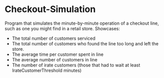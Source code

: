 # Checkout-Simulation
Program that simulates the minute-by-minute operation of a checkout line, such as one you might find in a retail store.
Showcases:

- The total number of customers serviced
- The total number of customers who found the line too long and left the store.
- The average time per customer spent in line
- The average number of customers in line
- The number of irate customers (those that had to wait at least IrateCustomerThreshold minutes)
